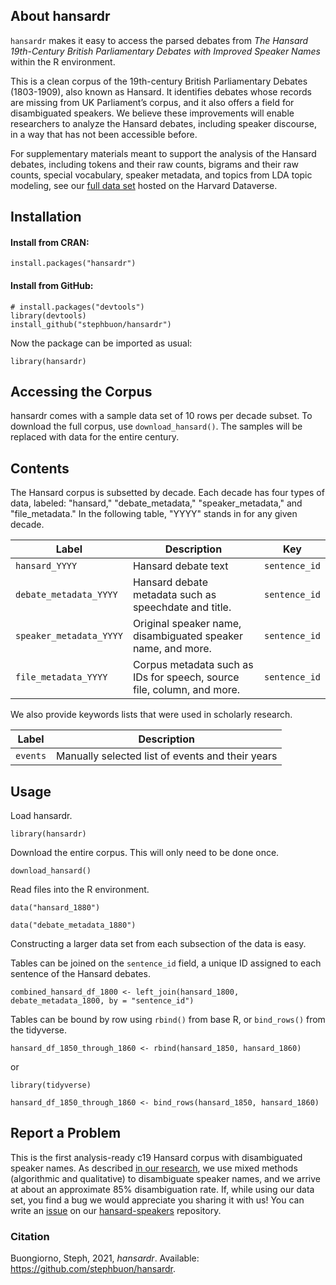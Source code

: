 ## About hansardr

`hansardr` makes it easy to access the parsed debates from _The Hansard 19th-Century British Parliamentary Debates with Improved Speaker Names_ within the R environment. 

This is a clean corpus of the 19th-century British Parliamentary Debates (1803-1909), also known as Hansard. It identifies debates whose records are missing from UK Parliament’s corpus, and it also offers a field for disambiguated speakers. We believe these improvements will enable researchers to analyze the Hansard debates, including speaker discourse, in a way that has not been accessible before. 

For supplementary materials meant to support the analysis of the Hansard debates, including tokens and their raw counts, bigrams and their raw counts, special vocabulary, speaker metadata, and topics from LDA topic modeling, see our [full data set](https://dataverse.harvard.edu/dataset.xhtml?persistentId=doi:10.7910/DVN/ZCYJH8) hosted on the Harvard Dataverse.

## Installation

#### Install from CRAN:

```
install.packages("hansardr")
```

#### Install from GitHub:

```
# install.packages("devtools")
library(devtools)
install_github("stephbuon/hansardr")
```
Now the package can be imported as usual:
```
library(hansardr)
```

## Accessing the Corpus

hansardr comes with a sample data set of 10 rows per decade subset. To download the full corpus, use `download_hansard()`. The samples will be replaced with data for the entire century. 

## Contents

The Hansard corpus is subsetted by decade. Each decade has four types of data, labeled: "hansard," "debate_metadata," "speaker_metadata," and "file_metadata." In the following table, "YYYY" stands in for any given decade.

| Label  | Description | Key |
| ------------- | ------------- | ------------- |
| `hansard_YYYY`  | Hansard debate text | `sentence_id` |
| `debate_metadata_YYYY`  | Hansard debate metadata such as speechdate and title. | `sentence_id`  |
| `speaker_metadata_YYYY`  | Original speaker name, disambiguated speaker name, and more. | `sentence_id`  |
| `file_metadata_YYYY`  | Corpus metadata such as IDs for speech, source file, column, and more. | `sentence_id`  |

 We also provide keywords lists that were used in scholarly research.
 
| Label  | Description |
| ------------- | ------------- |
| `events` | Manually selected list of events and their years |

## Usage

Load hansardr.

```
library(hansardr)
```

Download the entire corpus. This will only need to be done once. 

```
download_hansard()
```

Read files into the R environment.

```
data("hansard_1880")

data("debate_metadata_1880")
```
Constructing a larger data set from each subsection of the data is easy. 

Tables can be joined on the `sentence_id` field, a unique ID assigned to each sentence of the Hansard debates. 

```
combined_hansard_df_1800 <- left_join(hansard_1800, debate_metadata_1800, by = "sentence_id")
```

Tables can be bound by row using `rbind()` from base R, or `bind_rows()` from the tidyverse.

```
hansard_df_1850_through_1860 <- rbind(hansard_1850, hansard_1860)
```

or 

```
library(tidyverse)

hansard_df_1850_through_1860 <- bind_rows(hansard_1850, hansard_1860)
```

## Report a Problem
This is the first analysis-ready c19 Hansard corpus with disambiguated speaker names. As described [in our research](), we use mixed methods (algorithmic and qualitative) to disambiguate speaker names, and we arrive at about an approximate 85% disambiguation rate. If, while using our data set, you find a bug we would appreciate you sharing it with us! You can write an [issue](https://github.com/stephbuon/hansard-speakers/issues) on our [hansard-speakers](https://github.com/stephbuon/hansard-speakers) repository. 

### Citation

Buongiorno, Steph, 2021, _hansardr_. Available: https://github.com/stephbuon/hansardr.

